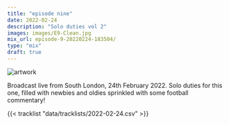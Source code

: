 ```yaml
---
title: "episode nine"
date: 2022-02-24
description: "Solo duties vol 2"
images: images/E9-Clean.jpg
mix_url: episode-9-20220224-183504/
type: "mix"
draft: true
---
```


![artwork](images/featured.jpeg)

Broadcast live from South London, 24th February 2022. Solo duties for this one, filled with newbies and oldies sprinkled with some football commentary!

{{< tracklist "data/tracklists/2022-02-24.csv" >}}
